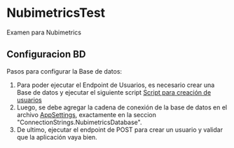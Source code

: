 # NubimetricsTest
Examen para Nubimetrics

## Configuracion BD

Pasos para configurar la Base de datos:

1. Para poder ejecutar el Endpoint de Usuarios, es necesario crear una Base de datos y ejecutar el siguiente script [Script para creación de usuarios](API/Scripts/CreateTable_Usuarios.sql)
2. Luego, se debe agregar la cadena de conexión de la base de datos en el archivo [AppSettings](API/appsettings.json), exactamente en la seccion "ConnectionStrings.NubimetricsDatabase".
3. De ultimo, ejecutar el endpoint de POST para crear un usuario y validar que la aplicación vaya bien.
